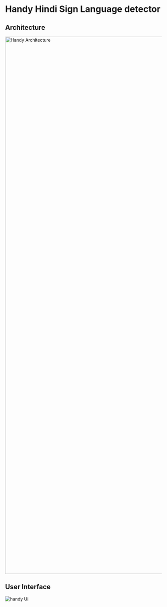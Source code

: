 # Handy Hindi Sign Language detector



## Architecture 
<img width="1732" alt="Handy Architecture" src="https://github.com/atharva-310/hindi-sign-language-detector/assets/77790083/1d204a1b-0a17-4476-88b3-ce825a6ff6fb">

## User Interface
![handy Ui](https://github.com/atharva-310/hindi-sign-language-detector/assets/77790083/90a48314-5128-43d2-8afe-2e238be46b96)

